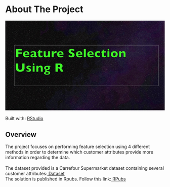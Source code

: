 
 <h1> About The Project</h1>
 
![FS.](https://github.com/Magguire/R_Programming/blob/main/Carrefour%20Analysis%20Project/FS.jpg)

Built with: <a href='https://www.rstudio.com/'>RStudio</a>


<h2>Overview</h2>
<h>
The project focuses on performing feature selection using 4 different methods in order to determine which customer attributes provide more information regarding the data. 
 <br>
 <br>
The dataset provided is a Carrefour Supermarket dataset containing several customer attributes:<a href='http://bit.ly/CarreFourDataset'>  Dataset</a>
<br>
The solution is published in Rpubs. Follow this link:<a href='https://rpubs.com/Magguire/913897'> RPubs</a>
